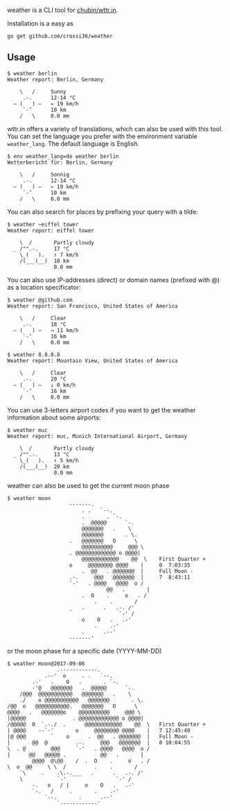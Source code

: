 weather is a CLI tool for [chubin/wttr.in](https://github.com/chubin/wttr.in).

Installation is a easy as

    go get github.com/crossi36/weather

## Usage

    $ weather berlin
    Weather report: Berlin, Germany

        \   /     Sunny
         .-.      12-14 °C
      ― (   ) ―   ← 19 km/h
         `-’      10 km
        /   \     0.0 mm

wttr.in offers a variety of translations, which can also be used with this tool.
You can set the language you prefer with the environment variable `weather_lang`.
The default language is English.

    $ env weather_lang=de weather berlin
    Wetterbericht für: Berlin, Germany

        \   /     Sonnig
         .-.      12-14 °C
      ― (   ) ―   ← 19 km/h
         `-’      10 km
        /   \     0.0 mm

You can also search for places by prefixing your query with a tilde:

    $ weather ~eiffel tower
    Weather report: eiffel tower

        \  /       Partly cloudy
      _ /"".-.     17 °C
        \_(   ).   ↑ 7 km/h
        /(___(__)  10 km
                   0.0 mm

You can also use IP-addresses (direct) or domain names (prefixed with @)
as a location specificator:

    $ weather @github.com
    Weather report: San Francisco, United States of America

        \   /     Clear
         .-.      18 °C
      ― (   ) ―   → 11 km/h
         `-’      16 km
        /   \     0.0 mm

    $ weather 8.8.8.8
    Weather report: Mountain View, United States of America

        \   /     Clear
         .-.      20 °C
      ― (   ) ―   ↓ 0 km/h
         `-’      16 km
        /   \     0.0 mm

You can use 3-letters airport codes if you want to get the weather information
about some airports:

    $ weather muc
    Weather report: muc, Munich International Airport, Germany

        \  /       Partly cloudy
      _ /"".-.     13 °C
        \_(   ).   ↑ 5 km/h
        /(___(__)  20 km
                   0.0 mm

weather can also be used to get the current moon phase

    $ weather moon
                        -------.	 
                            . .   `--.	 
                            .       . `-.	 
                            .  @@@@@      `-.	 
                            @@@@@@@   .    \	 
                            @@@@@@@       . \.	 
                        .   @@@@@@@   O      \	 
                            @@@@@@@@@@     @@@ \	 
                        . @@@@@@@@@@@@@ o @@@@|	 
                            @@@@@@@@@@@@    @@  \	 First Quarter +
                        o     @@@@@@@@ @@@@    |	 0  7:03:35
                            .  @@   . @@@@@@@  |	 Full Moon -
                        .-.     @@@   @@@@@@@  |	 7  8:43:11
                        `-'   . @@@@   @@@@  o /	 
                                    @@   .       |	 
                            .  O    .     o   . /	 
                                .    .       /	 
                        _   .      .   .-. /'	 
                                        `-' /	 
                            o    O   .   .-'	 
                                .    .-'	 
                            .      .--'	 
                        -------'
or the moon phase for a specific date (YYYY-MM-DD)

    $ weather moon@2017-09-06
                    .------------.	 
                .--'  o     . .   `--.	 
            .-'   .    O   .       . `-.	 
            -'@   @@@@@@@   .  @@@@@      `-.	 
        /@@@  @@@@@@@@@@@   @@@@@@@   .    \	 
        ./    o @@@@@@@@@@@   @@@@@@@       . \.	 
    /@@  o   @@@@@@@@@@@.   @@@@@@@   O      \	 
    @@@@   .   @@@@@@@o    @@@@@@@@@@     @@@ \	 
    |@@@@@               . @@@@@@@@@@@@@ o @@@@|	 
    /@@@@@  O  `.-./  .      @@@@@@@@@@@@    @@  \	 First Quarter +
    | @@@@    --`-'       o     @@@@@@@@ @@@@    |	 7 12:45:40
    |@ @@@        `    o      .  @@   . @@@@@@@  |	 Full Moon -
    |       @@  @         .-.     @@@   @@@@@@@  |	 0 10:04:55
    \  . @        @@@     `-'   . @@@@   @@@@  o /	 
    |      @@   @@@@@ .           @@   .       |	 
            @@@@  @\@@    /  .  O    .     o   . /	 
    \  o  @@     \ \  /         .    .       /	 
        `\     .    .\.-.___   .      .   .-. /'	 
        \           `-'                `-' /	 
            -.   o   / |     o    O   .   .-'	 
            `-.   /     .       .    .-'	 
                `--.       .      .--'	 
                    `------------'	